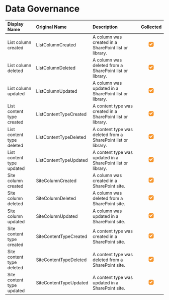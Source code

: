 # Data Governance

| Display Name | Original Name | Description | Collected |
| :--- | :--- | :--- | :---: |
| List column created | ListColumnCreated | A column was created in a SharePoint list or library. | ![](../../.gitbook/assets/checked.png) |
| List column deleted | ListColumnDeleted | A column was deleted from a SharePoint list or library. | ![](../../.gitbook/assets/checked.png) |
| List column updated | ListColumnUpdated | A column was updated in a SharePoint list or library. | ![](../../.gitbook/assets/checked.png) |
| List content type created | ListContentTypeCreated | A content type was created in a SharePoint list or library. | ![](../../.gitbook/assets/checked.png) |
| List content type deleted | ListContentTypeDeleted | A content type was deleted from a SharePoint list or library. | ![](../../.gitbook/assets/checked.png) |
| List content type updated | ListContentTypeUpdated | A content type was updated in a SharePoint list or library. | ![](../../.gitbook/assets/checked.png) |
| Site column created | SiteColumnCreated | A column was created in a SharePoint site. | ![](../../.gitbook/assets/checked.png) |
| Site column deleted | SiteColumnDeleted | A column was deleted from a SharePoint site. | ![](../../.gitbook/assets/checked.png) |
| Site column updated | SiteColumnUpdated | A column was updated in a SharePoint site. | ![](../../.gitbook/assets/checked.png) |
| Site content type created | SiteContentTypeCreated | A content type was created in a SharePoint site. | ![](../../.gitbook/assets/checked.png) |
| Site content type deleted | SiteContentTypeDeleted | A content type was deleted from a SharePoint site. | ![](../../.gitbook/assets/checked.png) |
| Site content type updated | SiteContentTypeUpdated | A content type was updated in a SharePoint site. | ![](../../.gitbook/assets/checked.png) |

